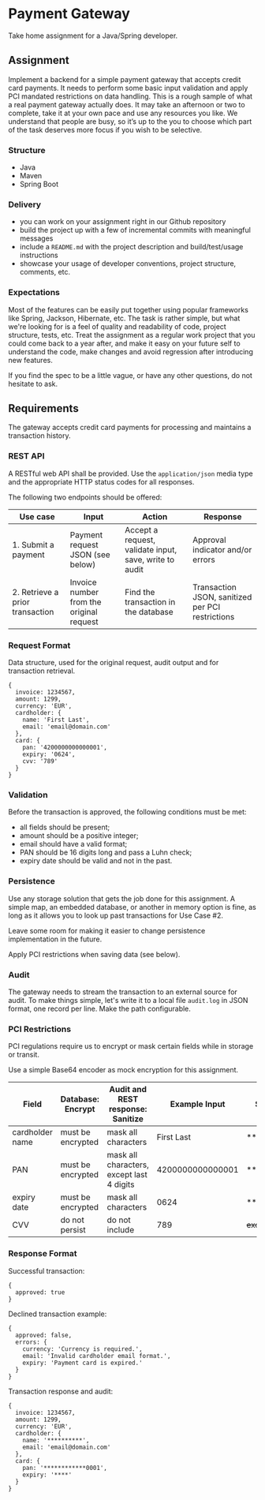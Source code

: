 # Payment Gateway

Take home assignment for a Java/Spring developer.

## Assignment

Implement a backend for a simple payment gateway that accepts credit card payments.
It needs to perform some basic input validation and apply PCI mandated restrictions
on data handling. This is a rough sample of what a real payment gateway actually does.
It may take an afternoon or two to complete, take it at your own pace and use any
resources you like. We understand that people are busy, so it’s up to the you to
choose which part of the task deserves more focus if you wish to be selective. 

### Structure

* Java
* Maven
* Spring Boot

### Delivery

* you can work on your assignment right in our Github repository
* build the project up with a few of incremental commits with meaningful messages
* include a `README.md` with the project description and build/test/usage instructions
* showcase your usage of developer conventions, project structure, comments, etc.

### Expectations

Most of the features can be easily put together using popular frameworks like Spring,
Jackson, Hibernate, etc. The task is rather simple, but what we're looking for is a feel
of quality and readability of code, project structure, tests, etc. Treat the assignment
as a regular work project that you could come back to a year after, and make it easy on
your future self to understand the code, make changes and avoid regression after
introducing new features.

If you find the spec to be a little vague, or have any other questions, do not hesitate to ask.

## Requirements

The gateway accepts credit card payments for processing and maintains a transaction history.

### REST API

A RESTful web API shall be provided. Use the `application/json` media type and the
appropriate HTTP status codes for all responses.

The following two endpoints should be offered:

| Use case | Input | Action | Response |
| --- | --- | --- | --- |
| 1. Submit a payment | Payment request JSON (see below) | Accept a request, validate input, save, write to audit | Approval indicator and/or errors |
| 2. Retrieve a prior transaction | Invoice number from the original request | Find the transaction in the database | Transaction JSON, sanitized per PCI restrictions |

### Request Format

Data structure, used for the original request, audit output and for transaction retrieval.
```
{
  invoice: 1234567,
  amount: 1299,
  currency: 'EUR',
  cardholder: {
    name: 'First Last',
    email: 'email@domain.com'
  },
  card: {
    pan: '4200000000000001',
    expiry: '0624',
    cvv: '789'
  }
}
```

### Validation

Before the transaction is approved, the following conditions must be met:

* all fields should be present;
* amount should be a positive integer;
* email should have a valid format;
* PAN should be 16 digits long and pass a Luhn check;
* expiry date should be valid and not in the past.

### Persistence

Use any storage solution that gets the job done for this assignment. A simple map,
an embedded database, or another in memory option is fine, as long as it allows
you to look up past transactions for Use Case #2.

Leave some room for making it easier to change persistence implementation in the future.

Apply PCI restrictions when saving data (see below).

### Audit

The gateway needs to stream the transaction to an external source for audit.
To make things simple, let's write it to a local file `audit.log` in JSON format, one record per line.
Make the path configurable.

### PCI Restrictions

PCI regulations require us to encrypt or mask certain fields while in storage or transit.

Use a simple Base64 encoder as mock encryption for this assignment.

| Field | Database: Encrypt | Audit and REST response: Sanitize | Example Input | Sanitized Output |
| --- | --- | --- | --- | --- |
| cardholder name| must be encrypted | mask all characters | First Last | ********** |
| PAN | must be encrypted | mask all characters, except last 4 digits| 4200000000000001 | ************0001 |
| expiry date | must be encrypted | mask all characters | 0624 | **** |
| CVV | do not persist | do not include | 789 | ~~excluded~~ |

### Response Format

Successful transaction:
```
{
  approved: true
}
```

Declined transaction example:
```
{
  approved: false,
  errors: {
    currency: 'Currency is required.',
    email: 'Invalid cardholder email format.',
    expiry: 'Payment card is expired.'
  }
}
```

Transaction response and audit:
```
{
  invoice: 1234567,
  amount: 1299,
  currency: 'EUR',
  cardholder: {
    name: '**********',
    email: 'email@domain.com'
  },
  card: {
    pan: '************0001',
    expiry: '****'
  }
}
```
